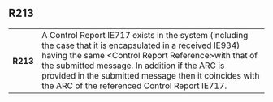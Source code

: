 ## R213
<table>
 <tr>
  <th>
   R213
  </th>
  <td>
   A Control Report IE717 exists in the system (including the case that it is encapsulated in a received IE934) having the same &lt;Control Report Reference&gt;with that of the submitted message. In addition if the ARC is provided in the submitted message then it coincides with the ARC of the referenced Control Report IE717.
  </td>
 </tr>
</table>

